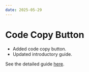 ```yaml
---
date: 2025-05-29
---
```


# Code Copy Button

- Added code copy button.
- Updated introductory guide.

<!-- more -->

See the detailed guide [here](https://squidfunk.github.io/mkdocs-material/reference/code-blocks/#code-copy-button).